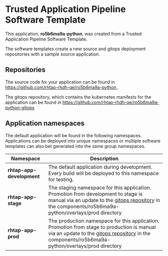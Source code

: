 # Trusted Application Pipeline Software Template

This application, **ro5b6ma9a-python**, was created from a Trusted Application Pipeline Software Template.

The software templates create a new source and gitops deployment repositories with a sample source application. 

## Repositories

The source code for your application can be found in [https://github.com/rhtap-rhdh-qe/ro5b6ma9a-python ](https://github.com/rhtap-rhdh-qe/ro5b6ma9a-python ).
 
The gitops repository, which contains the kubernetes manifests for the application can be found in 
[https://github.com/rhtap-rhdh-qe/ro5b6ma9a-python-gitops ](https://github.com/rhtap-rhdh-qe/ro5b6ma9a-python-gitops ) 

## Application namespaces 

The default application will be found in the following namespaces. Applications can be deployed into unique namespaces or multiple software templates can also bet generated into the same group namespaces.  

|  Namespace   |  Description   |  
| -------- | -------- |   
| **rhtap-app-development** | The default application during development. Every build will be deployed to this namespace for testing. | 
| **rhtap-app-stage** | The staging namespace for this application. Promotion from development to stage is manual via an update to the [gitops repository](https://github.com/rhtap-rhdh-qe/ro5b6ma9a-python-gitops ) in the components/ro5b6ma9a-python/overlays/prod directory |  
| **rhtap-app-prod** | The production namespace for this application. Promotion from stage to production is manual via an update to the [gitops repository](https://github.com/rhtap-rhdh-qe/ro5b6ma9a-python-gitops ) in the components/ro5b6ma9a-python/overlays/prod directory | 